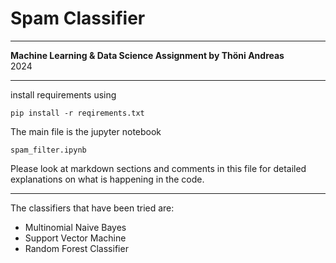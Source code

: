 # Spam Classifier
---
__Machine Learning & Data Science Assignment by Thöni Andreas__  
2024

---

install requirements using
~~~
pip install -r reqirements.txt
~~~
The main file is the jupyter notebook
~~~
spam_filter.ipynb
~~~
Please look at markdown sections and comments in this file for detailed explanations on what is happening in the code.

---

The classifiers that have been tried are:
- Multinomial Naive Bayes
- Support Vector Machine
- Random Forest Classifier